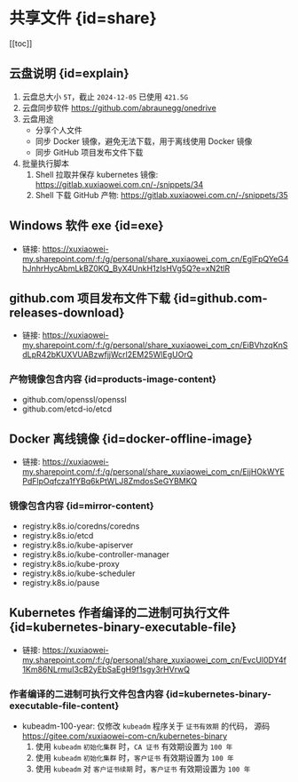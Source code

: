 # 共享文件 {id=share}

[[toc]]

## 云盘说明 {id=explain}

1. 云盘总大小 `5T`，截止 `2024-12-05` 已使用 `421.5G`
2. 云盘同步软件 https://github.com/abraunegg/onedrive
3. 云盘用途
    - 分享个人文件
    - 同步 Docker 镜像，避免无法下载，用于离线使用 Docker 镜像
    - 同步 GitHub 项目发布文件下载
4. 批量执行脚本
    1. Shell 拉取并保存 kubernetes 镜像: https://gitlab.xuxiaowei.com.cn/-/snippets/34
    2. Shell 下载 GitHub 产物: https://gitlab.xuxiaowei.com.cn/-/snippets/35

## Windows 软件 exe {id=exe}

- 链接:
  https://xuxiaowei-my.sharepoint.com/:f:/g/personal/share_xuxiaowei_com_cn/EglFpQYeG4hJnhrHycAbmLkBZ0KQ_ByX4UnkH1zIsHVg5Q?e=xN2tlR

## github.com 项目发布文件下载 {id=github.com-releases-download}

- 链接:
  https://xuxiaowei-my.sharepoint.com/:f:/g/personal/share_xuxiaowei_com_cn/EiBVhzqKnSdLpR42bKUXVUABzwfjjWcrl2EM25WlEgUOrQ

### 产物镜像包含内容 {id=products-image-content}

- github.com/openssl/openssl
- github.com/etcd-io/etcd

## Docker 离线镜像 {id=docker-offline-image}

- 链接:
  https://xuxiaowei-my.sharepoint.com/:f:/g/personal/share_xuxiaowei_com_cn/EjjHOkWYEPdFlpOqfcza1fYBq6kPtWLJ8ZmdosSeGYBMKQ

### 镜像包含内容 {id=mirror-content}

- registry.k8s.io/coredns/coredns
- registry.k8s.io/etcd
- registry.k8s.io/kube-apiserver
- registry.k8s.io/kube-controller-manager
- registry.k8s.io/kube-proxy
- registry.k8s.io/kube-scheduler
- registry.k8s.io/pause

## Kubernetes 作者编译的二进制可执行文件 {id=kubernetes-binary-executable-file}

- 链接:
  https://xuxiaowei-my.sharepoint.com/:f:/g/personal/share_xuxiaowei_com_cn/EvcUl0DY4f1Km86NLrmuI3cB2yEbSaEgH9f1sgy3rHVrwQ

### 作者编译的二进制可执行文件包含内容 {id=kubernetes-binary-executable-file-content}

- kubeadm-100-year: 仅修改 `kubeadm` 程序关于 `证书有效期` 的代码，
  源码 https://gitee.com/xuxiaowei-com-cn/kubernetes-binary
    1. 使用 `kubeadm` `初始化集群` 时，`CA 证书` 有效期设置为 `100 年`
    2. 使用 `kubeadm` `初始化集群` 时，`客户证书` 有效期设置为 `100 年`
    3. 使用 `kubeadm` 对 `客户证书续期` 时，`客户证书` 有效期设置为 `100 年`
